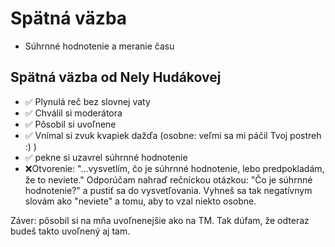 # Spätná väzba

- Súhrnné hodnotenie a meranie času

## Spätná väzba od Nely Hudákovej
- ✅ Plynulá reč bez slovnej vaty
- ✅ Chválil si moderátora
- ✅ Pôsobil si uvoľnene
- ✅ Vnímal si zvuk kvapiek dažďa (osobne: veľmi sa mi páčil Tvoj postreh :) )
- ✅ pekne si uzavrel súhrnné hodnotenie
- ❌Otvorenie: "...vysvetlím, čo je súhrnné hodnotenie, lebo predpokladám, že to neviete." Odporúčam nahraď rečníckou otázkou: "Čo je súhrnné hodnotenie?" a pustiť sa do vysvetľovania. Vyhneš sa tak negatívnym slovám ako "neviete" a tomu, aby to vzal niekto osobne.

Záver: pôsobil si na mňa uvoľnenejšie ako na TM. Tak dúfam, že odteraz budeš takto uvoľnený aj tam.
